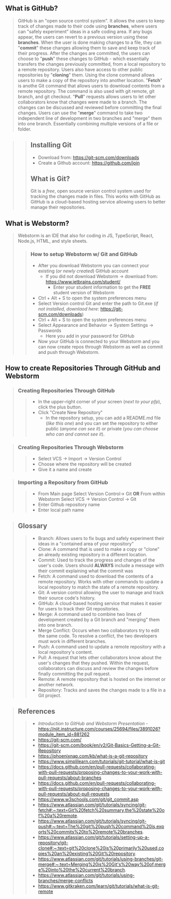 ## What is GitHub?
> GitHub is an "open source control system". It allows the users to keep track of changes made to their code using **branches**,
> where users can "safely experiment" ideas in a safe coding area. If any bugs appear, the users can revert to a 
> previous version using these **branches**.
> When the user is done making changes to a file, they can "**commit**" these changes allowing them to save and keep track of their progress.
> After the changes are committed, the users can choose to "**push**" these changes to GitHub - which essentially transfers 
> the changes previously committed, from a local repository to a remote repository.
> Users also have access to other public repositories by "**cloning**" them. Using the clone command allows users to make a copy
> of the repository into another location. 
> "**Fetch**" is anothe Git command that allows users to download contents from a remote repository. The command is also used with
> git remote, git branch, and git checkout. 
> "**Pull**" requests allows users to let other collaborators know that changes were made to a branch. The changes can be discussed 
> and reviewed before committing the final changes. 
> Users can use the "**merge**" command to take two independent line of development in two branches and "merge" them into one branch.
> Essentially combining multiple versions of a file or folder. 

>> ## Installing Git 
>> - Download from: https://git-scm.com/downloads
>> - Create a Github account: https://github.com/join
>> ## What is Git?
>> Git is a *free*, open source version control system used for tracking the changes made in files. This works with GitHub
>> as GitHub is a cloud-based hosting service allowing users to better manage their repositories. 

## What is Webstorm?
 > Webstorm is an IDE that also for coding in JS, TypeScript, React, Node.js, HTML, and style sheets.
 >> ### How to setup Webstorm w/ Git and GitHub
 >> - After you download Webstorm you can connect your existing (*or newly created*) GitHub account
 >>   - If you did not download Webstorm -> download from: https://www.jetbrains.com/student/
 >>     - Enter your student information to get the **FREE** student version of Webstorm
 >> - Ctrl + Alt + S to open the system preferences menu
 >> - Select Version control Git and enter the path to Git.exe (*if not installed, downlaod here:* https://git-scm.com/downloads)
 >> - Ctrl + Alt + S to open the system preferences menu
 >> - Select Appearance and Behavior -> System Settings -> Passwords 
 >>   - Here you add in your password for GitHub
 >> - Now your GitHub is connected to your Webstorm and you can now create repos through Webstorm as well as commit and push through Webstorm.

## How to create Repositories Through GitHub and Webstorm
> ### Creating Repositories Through GitHub
>> - In the upper-right corner of your screen (*next to your pfp*), click the plus button.
>> - Click "Create New Repository"
>>   - In the repository setup, you can add a README.md file (*like this one*) and you can set the repository to either public (*anyone can see it*) or private (*you can choose who can and cannot see it*).

> ### Creating Repositories Through Webstorm
>> - Select VCS -> Import -> Version Control
>> - Choose where the repository will be created
>> - Give it a name and create

> ### Importing a Repository from GitHub
>> - From Main page Select Version Control-> Git **OR** From within Webstorm Select VCS -> Version Control -> Git
>> - Enter Github repository name 
>> - Enter local path name

> ## Glossary
>> - Branch: Allows users to fix bugs and safely experiment their ideas in a "contained area of your repository"
>> - Clone: A command that is used to make a copy or "clone" an already existing repository in a different location.
>> - Commit: Used to track the progress and changes of the user's code. Users should **ALWAYS** include a message with 
>>           their commit explaining what the commit was
>> - Fetch: A command used to download the contents of a remote repository. Works with other commands 
>>          to update a local repository to match the state of a remote repository.
>> - Git: A version control allowing the user to manage and track their source code's history. 
>> - GitHub: A cloud-based hosting service that makes it easier for users to track their Git repositories.
>> - Merge: A command used to combine two lines of development created by a Git branch and "merging" them into one branch.
>> - Merge Conflict: Occurs when two collaborators try to edit the same code. To resolve a conflict, the two developers 
>>                   must work in different branches.
>> - Push: A command used to update a remote repository with a local repository's content.
>> - Pull: A request that lets other collaborators know about the user's changes that they pushed. Within the request,
>>         collaborators can discuss and review the changes before finally committing the pull request. 
>> - Remote: A remote repository that is hosted on the internet or another network.
>> - Repository: Tracks and saves the changes made to a file in a Git project.

> ## References
>> - *Introduction to GitHub and Webstorm Presentation* - https://njit.instructure.com/courses/25694/files/3891026?module_item_id=881262
>> - https://git-scm.com/
>> - https://git-scm.com/book/en/v2/Git-Basics-Getting-a-Git-Repository
>> - https://phoenixnap.com/kb/what-is-a-git-repository
>> - https://www.simplilearn.com/tutorials/git-tutorial/what-is-git
>> - https://docs.github.com/en/pull-requests/collaborating-with-pull-requests/proposing-changes-to-your-work-with-pull-requests/about-branches
>> - https://docs.github.com/en/pull-requests/collaborating-with-pull-requests/proposing-changes-to-your-work-with-pull-requests/about-pull-requests
>> - https://www.w3schools.com/git/git_commit.asp
>> - https://www.atlassian.com/git/tutorials/syncing/git-fetch#:~:text=Git%20fetch%20summary,the%20state%20of%20a%20remote.
>> - https://www.atlassian.com/git/tutorials/syncing/git-push#:~:text=The%20git%20push%20command%20is,exports%20commits%20to%20remote%20branches.
>> - https://www.atlassian.com/git/tutorials/setting-up-a-repository/git-clone#:~:text=git%20clone%20is%20primarily%20used,copies%20an%20existing%20Git%20repository.
>> - https://www.atlassian.com/git/tutorials/using-branches/git-merge#:~:text=Merging%20is%20Git's%20way%20of,merge%20into%20the%20current%20branch.
>> - https://www.atlassian.com/git/tutorials/using-branches/merge-conflicts
>> - https://www.gitkraken.com/learn/git/tutorials/what-is-git-remote